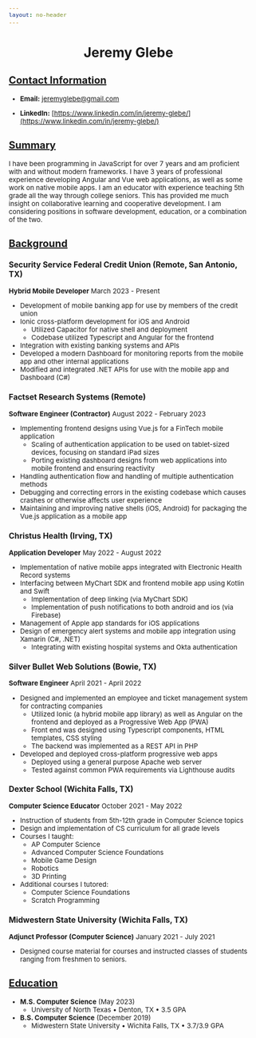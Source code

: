 ```yaml
---
layout: no-header
---
```


<style>
  body {
    font-size: 10pt;
  }
  h1 {
    /* center, bold h1 headers */
    text-align: center;
    font-weight: bold;
  }
  h2 {
    /* underline and bold h2 headers */
    text-decoration: underline;
    font-weight: bold;
  }
  h3 {
    /* bold h3 headers */
    font-weight: bold;
  }
  .page-break {
    page-break-after: always;
  }
</style>

# Jeremy Glebe

## Contact Information
- **Email:** jeremyglebe@gmail.com
<!-- - **Phone:** (940)-781-6316 -->
- **LinkedIn:** [https://www.linkedin.com/in/jeremy-glebe/](https://www.linkedin.com/in/jeremy-glebe/)


## Summary
I have been programming in JavaScript for over 7 years and am proficient with and without modern frameworks. I have 3 years of professional experience developing Angular and Vue web applications, as well as some work on native mobile apps. I am an educator with experience teaching 5th grade all the way through college seniors. This has provided me much insight on collaborative learning and cooperative development. I am considering positions in software development, education, or a combination of the two.

## Background

### Security Service Federal Credit Union (Remote, San Antonio, TX)
**Hybrid Mobile Developer** March 2023 - Present
- Development of mobile banking app for use by members of the credit union
- Ionic cross-platform development for iOS and Android
  - Utilized Capacitor for native shell and deployment
  - Codebase utilized Typescript and Angular for the frontend
- Integration with existing banking systems and APIs
- Developed a modern Dashboard for monitoring reports from the mobile app and other internal applications
- Modified and integrated .NET APIs for use with the mobile app and Dashboard (C#)

### Factset Research Systems (Remote)
**Software Engineer (Contractor)** August 2022 - February 2023
- Implementing frontend designs using Vue.js for a FinTech mobile application
  - Scaling of authentication application to be used on tablet-sized devices, focusing on standard iPad sizes
  - Porting existing dashboard designs from web applications into mobile frontend and ensuring reactivity
- Handling authentication flow and handling of multiple authentication methods
- Debugging and correcting errors in the existing codebase which causes crashes or otherwise affects user experience
- Maintaining and improving native shells (iOS, Android) for packaging the Vue.js application as a mobile app

### Christus Health (Irving, TX)
**Application Developer** May 2022 - August 2022
- Implementation of native mobile apps integrated with Electronic Health Record systems
- Interfacing between MyChart SDK and frontend mobile app using Kotlin and Swift
  - Implementation of deep linking (via MyChart SDK)
  - Implementation of push notifications to both android and ios (via Firebase)
- Management of Apple app standards for iOS applications
- Design of emergency alert systems and mobile app integration using Xamarin (C#, .NET)
  - Integrating with existing hospital systems and Okta authentication

<div class="page-break"></div>

### Silver Bullet Web Solutions (Bowie, TX)
**Software Engineer** April 2021 - April 2022
- Designed and implemented an employee and ticket management system for contracting companies
  - Utilized Ionic (a hybrid mobile app library) as well as Angular on the frontend and deployed as a Progressive Web App (PWA)
  - Front end was designed using Typescript components, HTML templates, CSS styling
  - The backend was implemented as a REST API in PHP
- Developed and deployed cross-platform progressive web apps
  - Deployed using a general purpose Apache web server
  - Tested against common PWA requirements via Lighthouse audits

### Dexter School (Wichita Falls, TX)
**Computer Science Educator** October 2021 - May 2022
- Instruction of students from 5th-12th grade in Computer Science topics
- Design and implementation of CS curriculum for all grade levels
- Courses I taught:
  - AP Computer Science
  - Advanced Computer Science Foundations
  - Mobile Game Design
  - Robotics
  - 3D Printing
- Additional courses I tutored:
  - Computer Science Foundations
  - Scratch Programming

### Midwestern State University (Wichita Falls, TX)
**Adjunct Professor (Computer Science)** January 2021 - July 2021
- Designed course material for courses and instructed classes of students ranging from freshmen to seniors.

## Education
- **M.S. Computer Science** (May 2023)
  - University of North Texas • Denton, TX • 3.5 GPA
- **B.S. Computer Science** (December 2019)
  - Midwestern State University • Wichita Falls, TX • 3.7/3.9 GPA